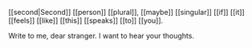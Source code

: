 [[second|Second]] [[person]] [[plural]], [[maybe]] [[singular]] [[if]] [[it]] [[feels]] [[like]] [[this]] [[speaks]] [[to]] [[you]].

Write to me, dear stranger. I want to hear your thoughts.